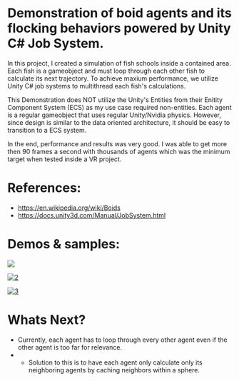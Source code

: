 # Demonstration of boid agents and its flocking behaviors powered by Unity C# Job System.

In this project, I created a simulation of fish schools inside a contained area. Each fish is a gameobject and must loop through each other fish to calculate its next trajectory. To achieve maxium performance, we utilize Unity C# job systems to multithread each fish's calculations.

This Demonstration does NOT utilize the Unity's Entities from their Enitity Component System (ECS) as my use case required non-entities. Each agent is a regular gameobject that uses regular Unity/Nvidia physics. However, since design is similar to the data oriented architecture, it should be easy to transition to a ECS system.

In the end, performance and results was very good. I was able to get more then 90 frames a second with thousands of agents which was the minimum target when tested inside a VR project.

# References:
* https://en.wikipedia.org/wiki/Boids
* https://docs.unity3d.com/Manual/JobSystem.html

# Demos & samples:
[![](http://img.youtube.com/vi/dEJ2Ut7DKr0/0.jpg)](http://www.youtube.com/watch?v=dEJ2Ut7DKr0)

[![2](http://img.youtube.com/vi/T1JvPYZJz_g/0.jpg)](http://www.youtube.com/watch?v=T1JvPYZJz_g)

[![3](http://img.youtube.com/vi/gbICBO0Wpxc/0.jpg)](http://www.youtube.com/watch?v=gbICBO0Wpxc)

# Whats Next?
* Currently, each agent has to loop through every other agent even if the other agent is too far for relevance. 
* * Solution to this is to have each agent only calculate only its neighboring agents by caching neighbors within a sphere.
